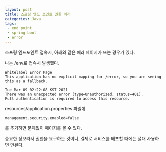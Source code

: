 ```yaml
---
layout: post
title: 스프링 엔드 포인트 권한 에러
categories: Java
tags: 
 - end point
 - spring boot
 - error
---
```


스프링 엔드포인트 접속시, 아래와 같은 에러 페이지가 뜨는 경우가 있다. 

나는 /env로 접속시 발생했다. 

```
Whitelabel Error Page
This application has no explicit mapping for /error, so you are seeing this as a fallback.

Tue Mar 09 02:22:08 KST 2021
There was an unexpected error (type=Unauthorized, status=401).
Full authentication is required to access this resource.
```

resources/application.properties 파일에 

```
management.security.enabled=false
```
를 추가하면 문제없이 페이지를 볼 수 있다. 

중요한 정보라서 권한을 요구하는 것이니, 실제로 서비스를 배포할 때에는 절대 사용하면 안된다.  


